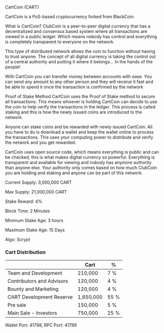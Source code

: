 CartCoin (CART)

CartCoin is a PoS-based cryptocurrency forked from BlackCoin.

What is CartCoin?
ClubCoin is a peer-to-peer digital currency that has a decentralized and consensus based system where all transactions are viewed in a public ledger. Which means nobody has control and everything is completely transparent to everyone on the network.

This type of distributed network allows the coin to function without having to trust anyone. The concept of all digital currency is taking the control out of a central authority and putting it where it belongs... In the hands of the people!

With CartCoin you can transfer money between accounts with ease. You can send any amount to any other person and they will receive it fast and be able to spend it once the transaction is confirmed by the network

Proof of Stake Method
CartCoin uses the Proof of Stake method to secure all transactions. This means whoever is holding CartCoin can decide to use the coin to help verify the transactions in the ledger. This process is called staking and this is how the newly issued coins are introduced to the network.

Anyone can stake coins and be rewarded with newly issued CartCoin. All you have to do is download a wallet and keep the wallet online to process the transactions. This uses your computing power to distribute and verify the network and you get rewarded.

CartCoin uses open source code, which means everything is public and can be checked, this is what makes digital currency so powerful. Everything is transparent and available for viewing and nobody has anymore authority than anyone else. Your authority only comes based on how much ClubCoin you are holding and staking and anyone can be part of this network.

Current Supply: 3,000,000 CART

Max Supply: 21,000,000 CART

Stake Reward: 4%

Block Time: 2 Minutes

Minimum Stake Age: 3 hours

Maximum Stake Age: 15 Days

Algo: Scrypt

### Cart Distribution
|                              | Cart               | %            |
|------------------------------|--------------------|--------------|
| Team and Development         | 210,000            |7 %           |
| Contributors and Advisors    | 120,000            |4 %           |
| Bounty and Marketing         | 120,000            |4 %           |
| CART Development Reserve     | 1,650,000          |55 %          |
| Pre sale                     | 150,000            |5 %           |
| Main Sale - Investors        | 750,000            |25 %          |

Wallet Port: 41798, RPC Port: 41799
